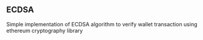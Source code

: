 ## ECDSA

Simple implementation of ECDSA algorithm to verify wallet transaction using ethereum cryptography library
